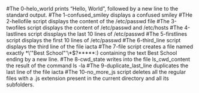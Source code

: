 #The 0-helo_world prints “Hello, World”, followed by a new line to the standard output.
#The 1-confused_smiley displays a confused smiley
#THe 2-hellofile script displays the content of the /etc/passwd file
#The 3-twofiles script displays the content of /etc/passwd and /etc/hosts
#The 4-lastlines script dissplays  the last 10 lines of /etc/passwd
#The 5-firstlines script displays the first 10 lines of /etc/passwd
#The 6-third_line script displays the third line of the file iacta
#The 7-file script  creates a file named exactly \*\\'"Best School"\'\\*$\?\*\*\*\*\*:) containing the text Best School ending by a new line.
#The 8-cwd_state writes into the file ls_cwd_content the result of the command ls -la
#The 9-duplicate_last_line duplicates the last line of the file iacta
#The 10-no_more_js script deletes all the regular files with a .js extension present in the current directory and all its subfolders.

